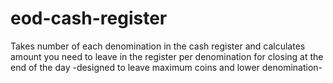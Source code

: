 # eod-cash-register

Takes number of each denomination in the cash register and calculates amount
you need to leave in the register per denomination for closing at the end of the day
-designed to leave maximum coins and lower denomination-
